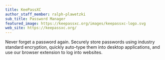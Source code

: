 ```yaml
---
title: KeePassXC
author_staff_member: ralph-plawetzki
sub_title: Password Manager
featured_image: https://keepassxc.org/images/keepassxc-logo.svg
web_site: https://keepassxc.org/
---
```

Never forget a password again.
Securely store passwords using industry standard encryption, quickly auto-type them into desktop applications, and use our browser extension to log into websites.
